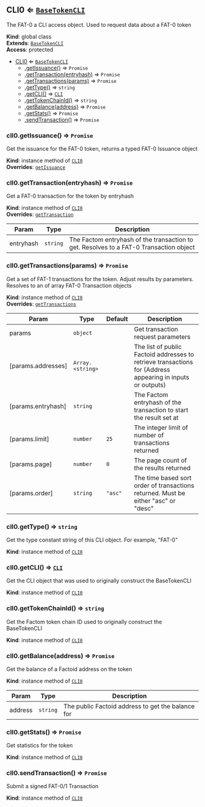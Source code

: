 <a name="CLI0"></a>

## CLI0 ⇐ [<code>BaseTokenCLI</code>](#BaseTokenCLI)
The FAT-0 a CLI access object. Used to request data about a FAT-0 token

**Kind**: global class  
**Extends**: [<code>BaseTokenCLI</code>](#BaseTokenCLI)  
**Access**: protected  

* [CLI0](#CLI0) ⇐ [<code>BaseTokenCLI</code>](#BaseTokenCLI)
    * [.getIssuance()](#CLI0+getIssuance) ⇒ <code>Promise</code>
    * [.getTransaction(entryhash)](#CLI0+getTransaction) ⇒ <code>Promise</code>
    * [.getTransactions(params)](#CLI0+getTransactions) ⇒ <code>Promise</code>
    * [.getType()](#CLI0+getType) ⇒ <code>string</code>
    * [.getCLI()](#BaseTokenCLI+getCLI) ⇒ [<code>CLI</code>](#CLI)
    * [.getTokenChainId()](#BaseTokenCLI+getTokenChainId) ⇒ <code>string</code>
    * [.getBalance(address)](#BaseTokenCLI+getBalance) ⇒ <code>Promise</code>
    * [.getStats()](#BaseTokenCLI+getStats) ⇒ <code>Promise</code>
    * [.sendTransaction()](#BaseTokenCLI+sendTransaction) ⇒ <code>Promise</code>

<a name="CLI0+getIssuance"></a>

### clI0.getIssuance() ⇒ <code>Promise</code>
Get the issuance for the FAT-0 token, returns a typed FAT-0 Issuance object

**Kind**: instance method of [<code>CLI0</code>](#CLI0)  
**Overrides**: [<code>getIssuance</code>](#BaseTokenCLI+getIssuance)  
<a name="CLI0+getTransaction"></a>

### clI0.getTransaction(entryhash) ⇒ <code>Promise</code>
Get a FAT-0 transaction for the token by entryhash

**Kind**: instance method of [<code>CLI0</code>](#CLI0)  
**Overrides**: [<code>getTransaction</code>](#BaseTokenCLI+getTransaction)  

| Param | Type | Description |
| --- | --- | --- |
| entryhash | <code>string</code> | The Factom entryhash of the transaction to get. Resolves to a FAT-0 Transaction object |

<a name="CLI0+getTransactions"></a>

### clI0.getTransactions(params) ⇒ <code>Promise</code>
Get a set of FAT-1 transactions for the token. Adjust results by parameters. Resolves to an of array FAT-0 Transaction objects

**Kind**: instance method of [<code>CLI0</code>](#CLI0)  
**Overrides**: [<code>getTransactions</code>](#BaseTokenCLI+getTransactions)  

| Param | Type | Default | Description |
| --- | --- | --- | --- |
| params | <code>object</code> |  | Get transaction request parameters |
| [params.addresses] | <code>Array.&lt;string&gt;</code> |  | The list of public Factoid addresses to retrieve transactions for (Address appearing in inputs or outputs) |
| [params.entryhash] | <code>string</code> |  | The Factom entryhash of the transaction to start the result set at |
| [params.limit] | <code>number</code> | <code>25</code> | The integer limit of number of transactions returned |
| [params.page] | <code>number</code> | <code>0</code> | The page count of the results returned |
| [params.order] | <code>string</code> | <code>&quot;asc&quot;</code> | The time based sort order of transactions returned. Must be either "asc" or "desc" |

<a name="CLI0+getType"></a>

### clI0.getType() ⇒ <code>string</code>
Get the type constant string of this CLI object. For example, "FAT-0"

**Kind**: instance method of [<code>CLI0</code>](#CLI0)  
<a name="BaseTokenCLI+getCLI"></a>

### clI0.getCLI() ⇒ [<code>CLI</code>](#CLI)
Get the CLI object that was used to originally construct the BaseTokenCLI

**Kind**: instance method of [<code>CLI0</code>](#CLI0)  
<a name="BaseTokenCLI+getTokenChainId"></a>

### clI0.getTokenChainId() ⇒ <code>string</code>
Get the Factom token chain ID used to originally construct the BaseTokenCLI

**Kind**: instance method of [<code>CLI0</code>](#CLI0)  
<a name="BaseTokenCLI+getBalance"></a>

### clI0.getBalance(address) ⇒ <code>Promise</code>
Get the balance of a Factoid address on the token

**Kind**: instance method of [<code>CLI0</code>](#CLI0)  

| Param | Type | Description |
| --- | --- | --- |
| address | <code>string</code> | The public Factoid address to get the balance for |

<a name="BaseTokenCLI+getStats"></a>

### clI0.getStats() ⇒ <code>Promise</code>
Get statistics for the token

**Kind**: instance method of [<code>CLI0</code>](#CLI0)  
<a name="BaseTokenCLI+sendTransaction"></a>

### clI0.sendTransaction() ⇒ <code>Promise</code>
Submit a signed FAT-0/1 Transaction

**Kind**: instance method of [<code>CLI0</code>](#CLI0)  
